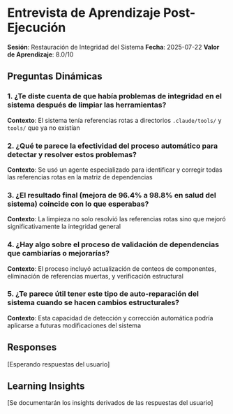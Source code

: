 # Entrevista de Aprendizaje Post-Ejecución
**Sesión**: Restauración de Integridad del Sistema
**Fecha**: 2025-07-22
**Valor de Aprendizaje**: 8.0/10

## Preguntas Dinámicas

### 1. ¿Te diste cuenta de que había problemas de integridad en el sistema después de limpiar las herramientas?
**Contexto**: El sistema tenía referencias rotas a directorios `.claude/tools/` y `tools/` que ya no existían

### 2. ¿Qué te parece la efectividad del proceso automático para detectar y resolver estos problemas?
**Contexto**: Se usó un agente especializado para identificar y corregir todas las referencias rotas en la matriz de dependencias

### 3. ¿El resultado final (mejora de 96.4% a 98.8% en salud del sistema) coincide con lo que esperabas?
**Contexto**: La limpieza no solo resolvió las referencias rotas sino que mejoró significativamente la integridad general

### 4. ¿Hay algo sobre el proceso de validación de dependencias que cambiarías o mejorarías?
**Contexto**: El proceso incluyó actualización de conteos de componentes, eliminación de referencias muertas, y verificación estructural

### 5. ¿Te parece útil tener este tipo de auto-reparación del sistema cuando se hacen cambios estructurales?
**Contexto**: Esta capacidad de detección y corrección automática podría aplicarse a futuras modificaciones del sistema

## Responses
[Esperando respuestas del usuario]

## Learning Insights
[Se documentarán los insights derivados de las respuestas del usuario]